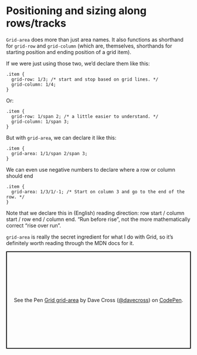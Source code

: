 # Positioning and sizing along rows/tracks

`Grid-area` does more than just area names. It also functions as shorthand for `grid-row` and `grid-column` (which are, themselves, shorthands for starting position and ending position of a grid item). 

If we were just using those two, we’d declare them like this:

```css{2-3}
.item {
  grid-row: 1/3; /* start and stop based on grid lines. */
  grid-column: 1/4;
}
```

Or:

```css{2-3}
.item {
  grid-row: 1/span 2; /* a little easier to understand. */
  grid-column: 1/span 3;
}
```

But with `grid-area`, we can declare it like this:

```css{2}
.item {
  grid-area: 1/1/span 2/span 3;
}
```

We can even use negative numbers to declare where a row or column should end

```css{2}
.item {
  grid-area: 1/3/1/-1; /* Start on column 3 and go to the end of the row. */
}
```

Note that we declare this in (English) reading direction: row start / column start / row end / column end. “Run before rise”, not the more mathematically correct “rise over run”. 

`grid-area` is really the secret ingredient for what I do with Grid, so it’s definitely worth reading through the MDN docs for it.

<p class="codepen" data-height="265" data-theme-id="0" data-default-tab="result" data-user="davecross" data-slug-hash="c7fcd8d1e83496657bcd3440d40b5560" style="height: 265px; box-sizing: border-box; display: flex; align-items: center; justify-content: center; border: 2px solid black; margin: 1em 0; padding: 1em;" data-pen-title="Grid grid-area">
  <span>See the Pen <a href="https://codepen.io/davecross/pen/c7fcd8d1e83496657bcd3440d40b5560/">
  Grid grid-area</a> by Dave Cross (<a href="https://codepen.io/davecross">@davecross</a>)
  on <a href="https://codepen.io">CodePen</a>.</span>
</p>

<codepen/>
